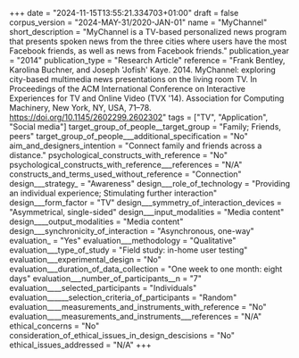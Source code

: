 +++
date = "2024-11-15T13:55:21.334703+01:00"
draft = false
corpus_version = "2024-MAY-31/2020-JAN-01"
name = "MyChannel"
short_description = "MyChannel is a TV-based personalized news program that presents spoken news from the three cities where users have the most Facebook friends, as well as news from Facebook friends."
publication_year = "2014"
publication_type = "Research Article"
reference = "Frank Bentley, Karolina Buchner, and Joseph 'Jofish' Kaye. 2014. MyChannel: exploring city-based multimedia news presentations on the living room TV. In Proceedings of the ACM International Conference on Interactive Experiences for TV and Online Video (TVX '14). Association for Computing Machinery, New York, NY, USA, 71–78. https://doi.org/10.1145/2602299.2602302"
tags = ["TV", "Application", "Social media"]
target_group_of_people__target_group = "Family; Friends, peers"
target_group_of_people___additional_specification = "No"
aim_and_designers_intention = "Connect family and friends across a distance."
psychological_constructs_with_reference = "No"
psychological_constructs_with_reference___references = "N/A"
constructs_and_terms_used_without_reference = "Connection"
design___strategy_ = "Awareness"
design___role_of_technology = "Providing an individual experience; Stimulating further interaction"
design___form_factor = "TV"
design___symmetry_of_interaction_devices = "Asymmetrical, single-sided"
design___input_modalities = "Media content"
design____output_modalities = "Media content"
design___synchronicity_of_interaction = "Asynchronous, one-way"
evaluation_ = "Yes"
evaluation___methodology = "Qualitative"
evaluation___type_of_study = "Field study: in-home user testing"
evaluation___experimental_design = "No"
evaluation___duration_of_data_collection = "One week to one month: eight days"
evaluation___number_of_participants__n = "7"
evaluation____selected_participants = "Individuals"
evaluation______selection_criteria_of_participants = "Random"
evaluation____measurements_and_instruments_with_reference = "No"
evaluation____measurements_and_instruments___references = "N/A"
ethical_concerns = "No"
consideration_of_ethical_issues_in_design_descisions = "No"
ethical_issues_addressed = "N/A"
+++
